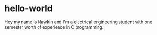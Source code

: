 # hello-world
Hey my name is Nawkin and I'm a electrical engineering student with one semester worth of experience in C programming.

